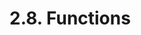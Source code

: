 <!-- This file is generated automatically by infrastructure scripts (crates/codegen/spec/src/lib.rs:29:22). Please don't edit by hand. -->

# 2.8. Functions

```{ .ebnf #FunctionDefinition }

```

<pre ebnf-snippet="FunctionDefinition" style="display: none;"><a href="#FunctionDefinition"><span class="k">FunctionDefinition</span></a><span class="o"> = </span><span class="cm">(* function_keyword: *)</span><span class="o"> </span><a href="../../01-file-structure/06-keywords#FunctionKeyword"><span class="k">FUNCTION_KEYWORD</span></a><br /><span class="o">                     </span><span class="cm">(* name: *)</span><span class="o"> </span><a href="#FunctionName"><span class="k">FunctionName</span></a><br /><span class="o">                     </span><span class="cm">(* parameters: *)</span><span class="o"> </span><a href="#ParametersDeclaration"><span class="k">ParametersDeclaration</span></a><br /><span class="o">                     </span><span class="cm">(* attributes: *)</span><span class="o"> </span><a href="#FunctionAttributes"><span class="k">FunctionAttributes</span></a><br /><span class="o">                     </span><span class="cm">(* returns: *)</span><span class="o"> </span><a href="#ReturnsDeclaration"><span class="k">ReturnsDeclaration</span></a><span class="o">?</span><br /><span class="o">                     </span><span class="cm">(* body: *)</span><span class="o"> </span><a href="#FunctionBody"><span class="k">FunctionBody</span></a><span class="o">;</span></pre>

```{ .ebnf #FunctionName }

```

<pre ebnf-snippet="FunctionName" style="display: none;"><a href="#FunctionName"><span class="k">FunctionName</span></a><span class="o"> = </span><span class="cm">(* variant: *)</span><span class="o"> </span><a href="../../05-expressions/06-identifiers#Identifier"><span class="k">IDENTIFIER</span></a><br /><span class="o">             | </span><span class="cm">(* variant: *)</span><span class="o"> </span><a href="../../01-file-structure/06-keywords#FallbackKeyword"><span class="k">FALLBACK_KEYWORD</span></a><br /><span class="o">             | </span><span class="cm">(* variant: *)</span><span class="o"> </span><a href="../../01-file-structure/06-keywords#ReceiveKeyword"><span class="k">RECEIVE_KEYWORD</span></a><span class="o">;</span></pre>

```{ .ebnf #ParametersDeclaration }

```

<pre ebnf-snippet="ParametersDeclaration" style="display: none;"><a href="#ParametersDeclaration"><span class="k">ParametersDeclaration</span></a><span class="o"> = </span><span class="cm">(* open_paren: *)</span><span class="o"> </span><a href="../../01-file-structure/07-punctuation#OpenParen"><span class="k">OPEN_PAREN</span></a><br /><span class="o">                        </span><span class="cm">(* parameters: *)</span><span class="o"> </span><a href="#Parameters"><span class="k">Parameters</span></a><br /><span class="o">                        </span><span class="cm">(* close_paren: *)</span><span class="o"> </span><a href="../../01-file-structure/07-punctuation#CloseParen"><span class="k">CLOSE_PAREN</span></a><span class="o">;</span></pre>

```{ .ebnf #Parameters }

```

<pre ebnf-snippet="Parameters" style="display: none;"><a href="#Parameters"><span class="k">Parameters</span></a><span class="o"> = </span><span class="o">(</span><span class="cm">(* item: *)</span><span class="o"> </span><a href="#Parameter"><span class="k">Parameter</span></a><span class="o"> </span><span class="o">(</span><span class="cm">(* separator: *)</span><span class="o"> </span><a href="../../01-file-structure/07-punctuation#Comma"><span class="k">COMMA</span></a><span class="o"> </span><span class="cm">(* item: *)</span><span class="o"> </span><a href="#Parameter"><span class="k">Parameter</span></a><span class="o">)</span><span class="o">*</span><span class="o">)</span><span class="o">?</span><span class="o">;</span></pre>

```{ .ebnf #Parameter }

```

<pre ebnf-snippet="Parameter" style="display: none;"><a href="#Parameter"><span class="k">Parameter</span></a><span class="o"> = </span><span class="cm">(* type_name: *)</span><span class="o"> </span><a href="../../03-types/01-advanced-types#TypeName"><span class="k">TypeName</span></a><br /><span class="o">            </span><span class="cm">(* storage_location: *)</span><span class="o"> </span><a href="../../04-statements/02-declaration-statements#StorageLocation"><span class="k">StorageLocation</span></a><span class="o">?</span><br /><span class="o">            </span><span class="cm">(* name: *)</span><span class="o"> </span><a href="../../05-expressions/06-identifiers#Identifier"><span class="k">IDENTIFIER</span></a><span class="o">?</span><span class="o">;</span></pre>

```{ .ebnf #FunctionAttributes }

```

<pre ebnf-snippet="FunctionAttributes" style="display: none;"><a href="#FunctionAttributes"><span class="k">FunctionAttributes</span></a><span class="o"> = </span><span class="cm">(* item: *)</span><span class="o"> </span><a href="#FunctionAttribute"><span class="k">FunctionAttribute</span></a><span class="o">*</span><span class="o">;</span></pre>

```{ .ebnf #FunctionAttribute }

```

<pre ebnf-snippet="FunctionAttribute" style="display: none;"><a href="#FunctionAttribute"><span class="k">FunctionAttribute</span></a><span class="o"> = </span><span class="cm">(* variant: *)</span><span class="o"> </span><a href="../09-modifiers#ModifierInvocation"><span class="k">ModifierInvocation</span></a><br /><span class="o">                  | </span><span class="cm">(* variant: *)</span><span class="o"> </span><a href="#OverrideSpecifier"><span class="k">OverrideSpecifier</span></a><span class="o"> </span><span class="cm">(* Introduced in 0.6.0 *)</span><br /><span class="o">                  | </span><span class="cm">(* variant: *)</span><span class="o"> </span><a href="../../01-file-structure/06-keywords#ConstantKeyword"><span class="k">CONSTANT_KEYWORD</span></a><span class="o"> </span><span class="cm">(* Deprecated in 0.5.0 *)</span><br /><span class="o">                  | </span><span class="cm">(* variant: *)</span><span class="o"> </span><a href="../../01-file-structure/06-keywords#ExternalKeyword"><span class="k">EXTERNAL_KEYWORD</span></a><br /><span class="o">                  | </span><span class="cm">(* variant: *)</span><span class="o"> </span><a href="../../01-file-structure/06-keywords#InternalKeyword"><span class="k">INTERNAL_KEYWORD</span></a><br /><span class="o">                  | </span><span class="cm">(* variant: *)</span><span class="o"> </span><a href="../../01-file-structure/06-keywords#PayableKeyword"><span class="k">PAYABLE_KEYWORD</span></a><br /><span class="o">                  | </span><span class="cm">(* variant: *)</span><span class="o"> </span><a href="../../01-file-structure/06-keywords#PrivateKeyword"><span class="k">PRIVATE_KEYWORD</span></a><br /><span class="o">                  | </span><span class="cm">(* variant: *)</span><span class="o"> </span><a href="../../01-file-structure/06-keywords#PublicKeyword"><span class="k">PUBLIC_KEYWORD</span></a><br /><span class="o">                  | </span><span class="cm">(* variant: *)</span><span class="o"> </span><a href="../../01-file-structure/06-keywords#PureKeyword"><span class="k">PURE_KEYWORD</span></a><span class="o"> </span><span class="cm">(* Introduced in 0.4.16 *)</span><br /><span class="o">                  | </span><span class="cm">(* variant: *)</span><span class="o"> </span><a href="../../01-file-structure/06-keywords#ViewKeyword"><span class="k">VIEW_KEYWORD</span></a><span class="o"> </span><span class="cm">(* Introduced in 0.4.16 *)</span><br /><span class="o">                  | </span><span class="cm">(* variant: *)</span><span class="o"> </span><a href="../../01-file-structure/06-keywords#VirtualKeyword"><span class="k">VIRTUAL_KEYWORD</span></a><span class="o">;</span><span class="o"> </span><span class="cm">(* Introduced in 0.6.0 *)</span></pre>

```{ .ebnf #OverrideSpecifier }

```

<pre ebnf-snippet="OverrideSpecifier" style="display: none;"><span class="cm">(* Introduced in 0.6.0 *)</span><br /><a href="#OverrideSpecifier"><span class="k">OverrideSpecifier</span></a><span class="o"> = </span><span class="cm">(* override_keyword: *)</span><span class="o"> </span><a href="../../01-file-structure/06-keywords#OverrideKeyword"><span class="k">OVERRIDE_KEYWORD</span></a><br /><span class="o">                    </span><span class="cm">(* overridden: *)</span><span class="o"> </span><a href="#OverridePathsDeclaration"><span class="k">OverridePathsDeclaration</span></a><span class="o">?</span><span class="o">;</span></pre>

```{ .ebnf #OverridePathsDeclaration }

```

<pre ebnf-snippet="OverridePathsDeclaration" style="display: none;"><span class="cm">(* Introduced in 0.6.0 *)</span><br /><a href="#OverridePathsDeclaration"><span class="k">OverridePathsDeclaration</span></a><span class="o"> = </span><span class="cm">(* open_paren: *)</span><span class="o"> </span><a href="../../01-file-structure/07-punctuation#OpenParen"><span class="k">OPEN_PAREN</span></a><br /><span class="o">                           </span><span class="cm">(* paths: *)</span><span class="o"> </span><a href="#OverridePaths"><span class="k">OverridePaths</span></a><br /><span class="o">                           </span><span class="cm">(* close_paren: *)</span><span class="o"> </span><a href="../../01-file-structure/07-punctuation#CloseParen"><span class="k">CLOSE_PAREN</span></a><span class="o">;</span></pre>

```{ .ebnf #OverridePaths }

```

<pre ebnf-snippet="OverridePaths" style="display: none;"><span class="cm">(* Introduced in 0.6.0 *)</span><br /><a href="#OverridePaths"><span class="k">OverridePaths</span></a><span class="o"> = </span><span class="cm">(* item: *)</span><span class="o"> </span><a href="../../05-expressions/06-identifiers#IdentifierPath"><span class="k">IdentifierPath</span></a><span class="o"> </span><span class="o">(</span><span class="cm">(* separator: *)</span><span class="o"> </span><a href="../../01-file-structure/07-punctuation#Comma"><span class="k">COMMA</span></a><span class="o"> </span><span class="cm">(* item: *)</span><span class="o"> </span><a href="../../05-expressions/06-identifiers#IdentifierPath"><span class="k">IdentifierPath</span></a><span class="o">)</span><span class="o">*</span><span class="o">;</span></pre>

```{ .ebnf #ReturnsDeclaration }

```

<pre ebnf-snippet="ReturnsDeclaration" style="display: none;"><a href="#ReturnsDeclaration"><span class="k">ReturnsDeclaration</span></a><span class="o"> = </span><span class="cm">(* returns_keyword: *)</span><span class="o"> </span><a href="../../01-file-structure/06-keywords#ReturnsKeyword"><span class="k">RETURNS_KEYWORD</span></a><br /><span class="o">                     </span><span class="cm">(* variables: *)</span><span class="o"> </span><a href="#ParametersDeclaration"><span class="k">ParametersDeclaration</span></a><span class="o">;</span></pre>

```{ .ebnf #FunctionBody }

```

<pre ebnf-snippet="FunctionBody" style="display: none;"><a href="#FunctionBody"><span class="k">FunctionBody</span></a><span class="o"> = </span><span class="cm">(* variant: *)</span><span class="o"> </span><a href="../../04-statements/01-blocks#Block"><span class="k">Block</span></a><br /><span class="o">             | </span><span class="cm">(* variant: *)</span><span class="o"> </span><a href="../../01-file-structure/07-punctuation#Semicolon"><span class="k">SEMICOLON</span></a><span class="o">;</span></pre>

```{ .ebnf #ConstructorDefinition }

```

<pre ebnf-snippet="ConstructorDefinition" style="display: none;"><span class="cm">(* Introduced in 0.4.22 *)</span><br /><a href="#ConstructorDefinition"><span class="k">ConstructorDefinition</span></a><span class="o"> = </span><span class="cm">(* constructor_keyword: *)</span><span class="o"> </span><a href="../../01-file-structure/06-keywords#ConstructorKeyword"><span class="k">CONSTRUCTOR_KEYWORD</span></a><br /><span class="o">                        </span><span class="cm">(* parameters: *)</span><span class="o"> </span><a href="#ParametersDeclaration"><span class="k">ParametersDeclaration</span></a><br /><span class="o">                        </span><span class="cm">(* attributes: *)</span><span class="o"> </span><a href="#ConstructorAttributes"><span class="k">ConstructorAttributes</span></a><br /><span class="o">                        </span><span class="cm">(* body: *)</span><span class="o"> </span><a href="../../04-statements/01-blocks#Block"><span class="k">Block</span></a><span class="o">;</span></pre>

```{ .ebnf #ConstructorAttributes }

```

<pre ebnf-snippet="ConstructorAttributes" style="display: none;"><span class="cm">(* Introduced in 0.4.22 *)</span><br /><a href="#ConstructorAttributes"><span class="k">ConstructorAttributes</span></a><span class="o"> = </span><span class="cm">(* item: *)</span><span class="o"> </span><a href="#ConstructorAttribute"><span class="k">ConstructorAttribute</span></a><span class="o">*</span><span class="o">;</span></pre>

```{ .ebnf #ConstructorAttribute }

```

<pre ebnf-snippet="ConstructorAttribute" style="display: none;"><span class="cm">(* Introduced in 0.4.22 *)</span><br /><a href="#ConstructorAttribute"><span class="k">ConstructorAttribute</span></a><span class="o"> = </span><span class="cm">(* variant: *)</span><span class="o"> </span><a href="../09-modifiers#ModifierInvocation"><span class="k">ModifierInvocation</span></a><br /><span class="o">                     | </span><span class="cm">(* variant: *)</span><span class="o"> </span><a href="../../01-file-structure/06-keywords#InternalKeyword"><span class="k">INTERNAL_KEYWORD</span></a><br /><span class="o">                     | </span><span class="cm">(* variant: *)</span><span class="o"> </span><a href="../../01-file-structure/06-keywords#OverrideKeyword"><span class="k">OVERRIDE_KEYWORD</span></a><span class="o"> </span><span class="cm">(* Introduced in 0.6.0 and deprecated in 0.6.7. *)</span><br /><span class="o">                     | </span><span class="cm">(* variant: *)</span><span class="o"> </span><a href="../../01-file-structure/06-keywords#PayableKeyword"><span class="k">PAYABLE_KEYWORD</span></a><br /><span class="o">                     | </span><span class="cm">(* variant: *)</span><span class="o"> </span><a href="../../01-file-structure/06-keywords#PublicKeyword"><span class="k">PUBLIC_KEYWORD</span></a><br /><span class="o">                     | </span><span class="cm">(* variant: *)</span><span class="o"> </span><a href="../../01-file-structure/06-keywords#VirtualKeyword"><span class="k">VIRTUAL_KEYWORD</span></a><span class="o">;</span><span class="o"> </span><span class="cm">(* Introduced in 0.6.0 and deprecated in 0.6.7. *)</span></pre>

```{ .ebnf #UnnamedFunctionDefinition }

```

<pre ebnf-snippet="UnnamedFunctionDefinition" style="display: none;"><span class="cm">(* Deprecated in 0.6.0 *)</span><br /><a href="#UnnamedFunctionDefinition"><span class="k">UnnamedFunctionDefinition</span></a><span class="o"> = </span><span class="cm">(* function_keyword: *)</span><span class="o"> </span><a href="../../01-file-structure/06-keywords#FunctionKeyword"><span class="k">FUNCTION_KEYWORD</span></a><br /><span class="o">                            </span><span class="cm">(* parameters: *)</span><span class="o"> </span><a href="#ParametersDeclaration"><span class="k">ParametersDeclaration</span></a><br /><span class="o">                            </span><span class="cm">(* attributes: *)</span><span class="o"> </span><a href="#UnnamedFunctionAttributes"><span class="k">UnnamedFunctionAttributes</span></a><br /><span class="o">                            </span><span class="cm">(* body: *)</span><span class="o"> </span><a href="#FunctionBody"><span class="k">FunctionBody</span></a><span class="o">;</span></pre>

```{ .ebnf #UnnamedFunctionAttributes }

```

<pre ebnf-snippet="UnnamedFunctionAttributes" style="display: none;"><span class="cm">(* Deprecated in 0.6.0 *)</span><br /><a href="#UnnamedFunctionAttributes"><span class="k">UnnamedFunctionAttributes</span></a><span class="o"> = </span><span class="cm">(* item: *)</span><span class="o"> </span><a href="#UnnamedFunctionAttribute"><span class="k">UnnamedFunctionAttribute</span></a><span class="o">*</span><span class="o">;</span></pre>

```{ .ebnf #UnnamedFunctionAttribute }

```

<pre ebnf-snippet="UnnamedFunctionAttribute" style="display: none;"><span class="cm">(* Deprecated in 0.6.0 *)</span><br /><a href="#UnnamedFunctionAttribute"><span class="k">UnnamedFunctionAttribute</span></a><span class="o"> = </span><span class="cm">(* variant: *)</span><span class="o"> </span><a href="../09-modifiers#ModifierInvocation"><span class="k">ModifierInvocation</span></a><br /><span class="o">                         | </span><span class="cm">(* variant: *)</span><span class="o"> </span><a href="../../01-file-structure/06-keywords#ConstantKeyword"><span class="k">CONSTANT_KEYWORD</span></a><span class="o"> </span><span class="cm">(* Deprecated in 0.5.0 *)</span><br /><span class="o">                         | </span><span class="cm">(* variant: *)</span><span class="o"> </span><a href="../../01-file-structure/06-keywords#ExternalKeyword"><span class="k">EXTERNAL_KEYWORD</span></a><br /><span class="o">                         | </span><span class="cm">(* variant: *)</span><span class="o"> </span><a href="../../01-file-structure/06-keywords#InternalKeyword"><span class="k">INTERNAL_KEYWORD</span></a><span class="o"> </span><span class="cm">(* Deprecated in 0.5.0 *)</span><br /><span class="o">                         | </span><span class="cm">(* variant: *)</span><span class="o"> </span><a href="../../01-file-structure/06-keywords#PayableKeyword"><span class="k">PAYABLE_KEYWORD</span></a><br /><span class="o">                         | </span><span class="cm">(* variant: *)</span><span class="o"> </span><a href="../../01-file-structure/06-keywords#PrivateKeyword"><span class="k">PRIVATE_KEYWORD</span></a><span class="o"> </span><span class="cm">(* Deprecated in 0.5.0 *)</span><br /><span class="o">                         | </span><span class="cm">(* variant: *)</span><span class="o"> </span><a href="../../01-file-structure/06-keywords#PublicKeyword"><span class="k">PUBLIC_KEYWORD</span></a><span class="o"> </span><span class="cm">(* Deprecated in 0.5.0 *)</span><br /><span class="o">                         | </span><span class="cm">(* variant: *)</span><span class="o"> </span><a href="../../01-file-structure/06-keywords#PureKeyword"><span class="k">PURE_KEYWORD</span></a><span class="o"> </span><span class="cm">(* Introduced in 0.4.16 and deprecated in 0.6.0. *)</span><br /><span class="o">                         | </span><span class="cm">(* variant: *)</span><span class="o"> </span><a href="../../01-file-structure/06-keywords#ViewKeyword"><span class="k">VIEW_KEYWORD</span></a><span class="o">;</span><span class="o"> </span><span class="cm">(* Introduced in 0.4.16 and deprecated in 0.6.0. *)</span></pre>

```{ .ebnf #FallbackFunctionDefinition }

```

<pre ebnf-snippet="FallbackFunctionDefinition" style="display: none;"><span class="cm">(* Introduced in 0.6.0 *)</span><br /><a href="#FallbackFunctionDefinition"><span class="k">FallbackFunctionDefinition</span></a><span class="o"> = </span><span class="cm">(* fallback_keyword: *)</span><span class="o"> </span><a href="../../01-file-structure/06-keywords#FallbackKeyword"><span class="k">FALLBACK_KEYWORD</span></a><br /><span class="o">                             </span><span class="cm">(* parameters: *)</span><span class="o"> </span><a href="#ParametersDeclaration"><span class="k">ParametersDeclaration</span></a><br /><span class="o">                             </span><span class="cm">(* attributes: *)</span><span class="o"> </span><a href="#FallbackFunctionAttributes"><span class="k">FallbackFunctionAttributes</span></a><br /><span class="o">                             </span><span class="cm">(* returns: *)</span><span class="o"> </span><a href="#ReturnsDeclaration"><span class="k">ReturnsDeclaration</span></a><span class="o">?</span><br /><span class="o">                             </span><span class="cm">(* body: *)</span><span class="o"> </span><a href="#FunctionBody"><span class="k">FunctionBody</span></a><span class="o">;</span></pre>

```{ .ebnf #FallbackFunctionAttributes }

```

<pre ebnf-snippet="FallbackFunctionAttributes" style="display: none;"><span class="cm">(* Introduced in 0.6.0 *)</span><br /><a href="#FallbackFunctionAttributes"><span class="k">FallbackFunctionAttributes</span></a><span class="o"> = </span><span class="cm">(* item: *)</span><span class="o"> </span><a href="#FallbackFunctionAttribute"><span class="k">FallbackFunctionAttribute</span></a><span class="o">*</span><span class="o">;</span></pre>

```{ .ebnf #FallbackFunctionAttribute }

```

<pre ebnf-snippet="FallbackFunctionAttribute" style="display: none;"><span class="cm">(* Introduced in 0.6.0 *)</span><br /><a href="#FallbackFunctionAttribute"><span class="k">FallbackFunctionAttribute</span></a><span class="o"> = </span><span class="cm">(* variant: *)</span><span class="o"> </span><a href="../09-modifiers#ModifierInvocation"><span class="k">ModifierInvocation</span></a><br /><span class="o">                          | </span><span class="cm">(* variant: *)</span><span class="o"> </span><a href="#OverrideSpecifier"><span class="k">OverrideSpecifier</span></a><br /><span class="o">                          | </span><span class="cm">(* variant: *)</span><span class="o"> </span><a href="../../01-file-structure/06-keywords#ExternalKeyword"><span class="k">EXTERNAL_KEYWORD</span></a><br /><span class="o">                          | </span><span class="cm">(* variant: *)</span><span class="o"> </span><a href="../../01-file-structure/06-keywords#PayableKeyword"><span class="k">PAYABLE_KEYWORD</span></a><br /><span class="o">                          | </span><span class="cm">(* variant: *)</span><span class="o"> </span><a href="../../01-file-structure/06-keywords#PureKeyword"><span class="k">PURE_KEYWORD</span></a><br /><span class="o">                          | </span><span class="cm">(* variant: *)</span><span class="o"> </span><a href="../../01-file-structure/06-keywords#ViewKeyword"><span class="k">VIEW_KEYWORD</span></a><br /><span class="o">                          | </span><span class="cm">(* variant: *)</span><span class="o"> </span><a href="../../01-file-structure/06-keywords#VirtualKeyword"><span class="k">VIRTUAL_KEYWORD</span></a><span class="o">;</span></pre>

```{ .ebnf #ReceiveFunctionDefinition }

```

<pre ebnf-snippet="ReceiveFunctionDefinition" style="display: none;"><span class="cm">(* Introduced in 0.6.0 *)</span><br /><a href="#ReceiveFunctionDefinition"><span class="k">ReceiveFunctionDefinition</span></a><span class="o"> = </span><span class="cm">(* receive_keyword: *)</span><span class="o"> </span><a href="../../01-file-structure/06-keywords#ReceiveKeyword"><span class="k">RECEIVE_KEYWORD</span></a><br /><span class="o">                            </span><span class="cm">(* parameters: *)</span><span class="o"> </span><a href="#ParametersDeclaration"><span class="k">ParametersDeclaration</span></a><br /><span class="o">                            </span><span class="cm">(* attributes: *)</span><span class="o"> </span><a href="#ReceiveFunctionAttributes"><span class="k">ReceiveFunctionAttributes</span></a><br /><span class="o">                            </span><span class="cm">(* body: *)</span><span class="o"> </span><a href="#FunctionBody"><span class="k">FunctionBody</span></a><span class="o">;</span></pre>

```{ .ebnf #ReceiveFunctionAttributes }

```

<pre ebnf-snippet="ReceiveFunctionAttributes" style="display: none;"><span class="cm">(* Introduced in 0.6.0 *)</span><br /><a href="#ReceiveFunctionAttributes"><span class="k">ReceiveFunctionAttributes</span></a><span class="o"> = </span><span class="cm">(* item: *)</span><span class="o"> </span><a href="#ReceiveFunctionAttribute"><span class="k">ReceiveFunctionAttribute</span></a><span class="o">*</span><span class="o">;</span></pre>

```{ .ebnf #ReceiveFunctionAttribute }

```

<pre ebnf-snippet="ReceiveFunctionAttribute" style="display: none;"><span class="cm">(* Introduced in 0.6.0 *)</span><br /><a href="#ReceiveFunctionAttribute"><span class="k">ReceiveFunctionAttribute</span></a><span class="o"> = </span><span class="cm">(* variant: *)</span><span class="o"> </span><a href="../09-modifiers#ModifierInvocation"><span class="k">ModifierInvocation</span></a><br /><span class="o">                         | </span><span class="cm">(* variant: *)</span><span class="o"> </span><a href="#OverrideSpecifier"><span class="k">OverrideSpecifier</span></a><br /><span class="o">                         | </span><span class="cm">(* variant: *)</span><span class="o"> </span><a href="../../01-file-structure/06-keywords#ExternalKeyword"><span class="k">EXTERNAL_KEYWORD</span></a><br /><span class="o">                         | </span><span class="cm">(* variant: *)</span><span class="o"> </span><a href="../../01-file-structure/06-keywords#PayableKeyword"><span class="k">PAYABLE_KEYWORD</span></a><br /><span class="o">                         | </span><span class="cm">(* variant: *)</span><span class="o"> </span><a href="../../01-file-structure/06-keywords#VirtualKeyword"><span class="k">VIRTUAL_KEYWORD</span></a><span class="o">;</span></pre>
